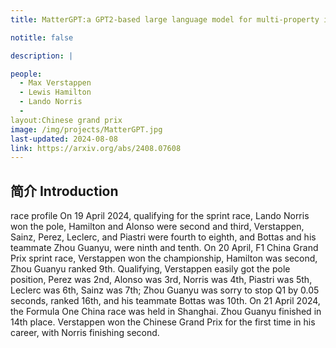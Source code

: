 ```yaml
---
title: MatterGPT:a GPT2-based large language model for multi-property inverse design of crystal structures.

notitle: false

description: |

people:
  - Max Verstappen
  - Lewis Hamilton
  - Lando Norris
  - 
layout:Chinese grand prix
image: /img/projects/MatterGPT.jpg
last-updated: 2024-08-08
link: https://arxiv.org/abs/2408.07608
---
```


## 简介 Introduction
race profile
On 19 April 2024, qualifying for the sprint race, Lando Norris won the pole, Hamilton and Alonso were second and third, Verstappen, Sainz, Perez, Leclerc, and Piastri were fourth to eighth, and Bottas and his teammate Zhou Guanyu, were ninth and tenth. On 20 April, F1 China Grand Prix sprint race, Verstappen won the championship, Hamilton was second, Zhou Guanyu ranked 9th. Qualifying, Verstappen easily got the pole position, Perez was 2nd, Alonso was 3rd, Norris was 4th, Piastri was 5th, Leclerc was 6th, Sainz was 7th; Zhou Guanyu was sorry to stop Q1 by 0.05 seconds, ranked 16th, and his teammate Bottas was 10th.
On 21 April 2024, the Formula One China race was held in Shanghai. Zhou Guanyu finished in 14th place. Verstappen won the Chinese Grand Prix for the first time in his career, with Norris finishing second.
